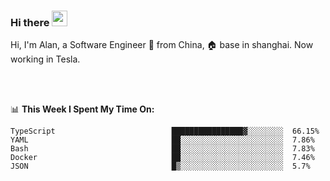 ### Hi there <img src="https://media.giphy.com/media/hvRJCLFzcasrR4ia7z/giphy.gif" width="25px">

<!-- ![visitors](https://visitor-badge.glitch.me/badge?page_id=dislfyer.dislfyer) -->

Hi, I'm Alan, a Software Engineer 🚀 from China, 🏠 base in shanghai. Now working in Tesla.

<br/>
<br/>

📊 **This Week I Spent My Time On:**


<!--START_SECTION:waka-->

```text
TypeScript                          ████████████████▓░░░░░░░░  66.15%
YAML                                ██░░░░░░░░░░░░░░░░░░░░░░░  7.86%
Bash                                ██░░░░░░░░░░░░░░░░░░░░░░░  7.83%
Docker                              ██░░░░░░░░░░░░░░░░░░░░░░░  7.46%
JSON                                █▒░░░░░░░░░░░░░░░░░░░░░░░  5.7%
```

<!--END_SECTION:waka-->

<!--
**About Me:**
 -->
